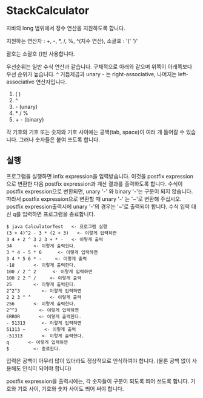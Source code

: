 # StackCalculator

자바의 long 범위에서 정수 연산을 지원하도록 합니다.

지원하는 연산자 : +, -, *, /, %, ^(지수 연산), 소괄호 : '(' ')'

괄호는 소괄호 ()만 사용합니다.

우선순위는 일반 수식 연산과 같습니다. 구체적으로 아래와 같으며 위쪽이 아래쪽보다 우선 순위가 높습니다. ^ 거듭제곱과 unary - 는 right-associative, 나머지는 left-associative 연산자입니다.

1. ( )
2. ^
3. \- (unary)
4. \* / \%
5. \+ \- (binary)

각 기호와 기호 또는 숫자와 기호 사이에는 공백(tab, space)이 여러 개 들어갈 수 있습니다. 그러나 숫자들은 붙여 쓰도록 합니다.

## 실행
프로그램을 실행하면 infix expression을 입력받습니다. 이것을 postfix expression으로 변환한 다음 postfix expression과 계산 결과를 출력하도록 합니다. 수식이 postfix expression으로 변환되면, unary '-' 와 binary '-'는 구분이 되지 않습니다. 따라서 postfix expression으로 변환할 때 unary '-' 는 '\~'로 변환해 주십시오. postfix expression출력시에 unary '-'의 경우는 '\~'로 출력되야 합니다. 수식 입력 대신 q를 입력하면 프로그램을 종료합니다.

	$ java CalculatorTest   <- 프로그램 실행
	(3 + 4)^2 - 3 * (2 + 3)   <- 이렇게 입력하면
	3 4 + 2 ^ 3 2 3 + * -   <- 이렇게 출력
	34        <- 이렇게 출력한다.
	3 * 4 - 5 * 6      <- 이렇게 입력하면
	3 4 * 5 6 * -     <- 이렇게 출력
	-18       <- 이렇게 출력한다.
	100 / 2 ^ 2      <- 이렇게 입력하면
	100 2 2 ^ /     <- 이렇게 출력
	25        <- 이렇게 출력한다.
	2^2^3        <- 이렇게 입력하면
	2 2 3 ^ ^       <- 이렇게 출력
	256       <- 이렇게 출력한다.
	2^^3        <- 이렇게 입력하면
	ERROR       <- 이렇게 출력한다.
	- 51313      <- 이렇게 입력하면
	51313 ~       <- 이렇게 출력
	-51313       <- 이렇게 출력한다.
	q       <- 이렇게 입력하면
	$         <- 종료한다.

입력은 공백이 아무리 많이 있더라도 정상적으로 인식하여야 합니다. (물론 공백 없이 사용해도 인식이 되어야 합니다)

postfix expression을 출력시에는, 각 숫자들이 구분이 되도록 띄어 쓰도록 합니다. 기호와 기호 사이, 기호와 숫자 사이도 띄어 써야 합니다.
